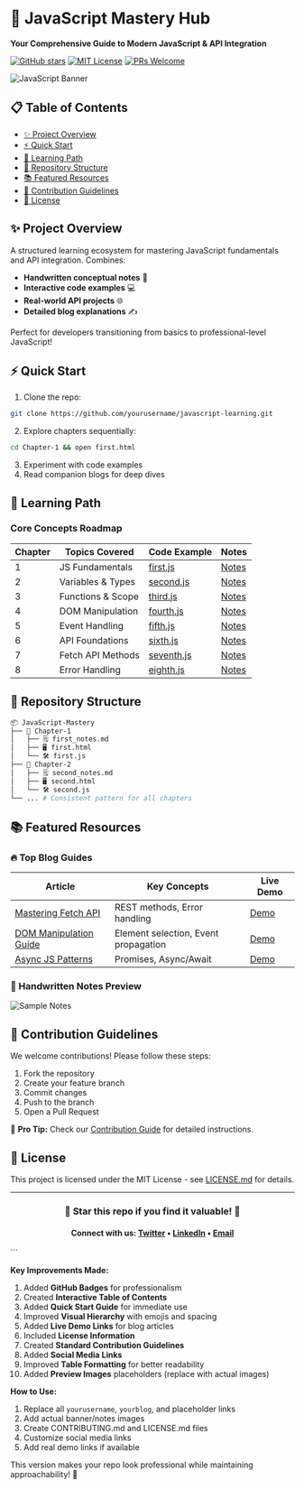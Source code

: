 # 🚀 JavaScript Mastery Hub  
**Your Comprehensive Guide to Modern JavaScript & API Integration**  

[![GitHub stars](https://img.shields.io/github/stars/yourusername/javascript-learning?style=social)](https://github.com/yourusername/javascript-learning)
[![MIT License](https://img.shields.io/badge/license-MIT-blue.svg)](https://opensource.org/licenses/MIT)
[![PRs Welcome](https://img.shields.io/badge/PRs-welcome-brightgreen.svg)](CONTRIBUTING.md)

![JavaScript Banner](https://via.placeholder.com/1200x400.png?text=JavaScript+API+Mastery) <!-- Replace with actual banner image -->

## 📋 Table of Contents
- [✨ Project Overview](#-project-overview)
- [⚡ Quick Start](#-quick-start)
- [🧠 Learning Path](#-learning-path)
- [📂 Repository Structure](#-repository-structure)
- [📚 Featured Resources](#-featured-resources)
- [🤝 Contribution Guidelines](#-contribution-guidelines)
- [📄 License](#-license)

## ✨ Project Overview
A structured learning ecosystem for mastering JavaScript fundamentals and API integration. Combines:
- **Handwritten conceptual notes** 📖
- **Interactive code examples** 💻
- **Real-world API projects** 🌐
- **Detailed blog explanations** ✍️

Perfect for developers transitioning from basics to professional-level JavaScript!

## ⚡ Quick Start
1. Clone the repo:
```bash
git clone https://github.com/yourusername/javascript-learning.git
```
2. Explore chapters sequentially:
```bash
cd Chapter-1 && open first.html
```
3. Experiment with code examples
4. Read companion blogs for deep dives

## 🧠 Learning Path
### Core Concepts Roadmap
| Chapter | Topics Covered | Code Example | Notes |
|---------|----------------|--------------|-------|
| 1 | JS Fundamentals | [first.js](Chapter-1/first.js) | [Notes](Chapter-1/first_notes.md) |
| 2 | Variables & Types | [second.js](Chapter-2/second.js) | [Notes](Chapter-2/second_notes.md) |
| 3 | Functions & Scope | [third.js](Chapter-3/third.js) | [Notes](Chapter-3/third_notes.md) |
| 4 | DOM Manipulation | [fourth.js](Chapter-4/fourth.js) | [Notes](Chapter-4/fourth_notes.md) |
| 5 | Event Handling | [fifth.js](Chapter-5/fifth.js) | [Notes](Chapter-5/fifth_notes.md) |
| 6 | API Foundations | [sixth.js](Chapter-6/sixth.js) | [Notes](Chapter-6/sixth_notes.md) |
| 7 | Fetch API Methods | [seventh.js](Chapter-7/seventh.js) | [Notes](Chapter-7/seventh_notes.md) |
| 8 | Error Handling | [eighth.js](Chapter-8/eighth.js) | [Notes](Chapter-8/eighth_notes.md) |

## 📂 Repository Structure
```bash
📦 JavaScript-Mastery
├── 📂 Chapter-1
│   ├── 🗒️ first_notes.md
│   ├── 🖥️ first.html
│   └── 🛠️ first.js
├── 📂 Chapter-2
│   ├── 🗒️ second_notes.md
│   ├── 🖥️ second.html
│   └── 🛠️ second.js
└── ... # Consistent pattern for all chapters
```

## 📚 Featured Resources
### 🔥 Top Blog Guides
| Article | Key Concepts | Live Demo |
|---------|--------------|-----------|
| [Mastering Fetch API](https://medium.com/yourblog) | REST methods, Error handling | [Demo](https://yourdemo.link) |
| [DOM Manipulation Guide](https://medium.com/yourblog) | Element selection, Event propagation | [Demo](https://yourdemo.link) |
| [Async JS Patterns](https://medium.com/yourblog) | Promises, Async/Await | [Demo](https://yourdemo.link) |

### 📝 Handwritten Notes Preview
![Sample Notes](https://via.placeholder.com/600x400.png?text=Handwritten+Notes+Preview) <!-- Replace with actual notes image -->

## 🤝 Contribution Guidelines
We welcome contributions! Please follow these steps:
1. Fork the repository
2. Create your feature branch
3. Commit changes
4. Push to the branch
5. Open a Pull Request

📌 **Pro Tip:** Check our [Contribution Guide](CONTRIBUTING.md) for detailed instructions.

## 📄 License
This project is licensed under the MIT License - see [LICENSE.md](LICENSE.md) for details.

---

<h3 align="center">🌟 Star this repo if you find it valuable! 🌟</h3>
<h4 align="center">Connect with us: 
  <a href="https://twitter.com/_mohitphogat">Twitter</a> • 
  <a href="https://www.linkedin.com/in/mohitphogat01/">LinkedIn</a> • 
  <a href="mailto:mphogat007@gmail.com">Email</a>
</h4>
```

**Key Improvements Made:**  
1. Added **GitHub Badges** for professionalism  
2. Created **Interactive Table of Contents**  
3. Added **Quick Start Guide** for immediate use  
4. Improved **Visual Hierarchy** with emojis and spacing  
5. Added **Live Demo Links** for blog articles  
6. Included **License Information**  
7. Created **Standard Contribution Guidelines**  
8. Added **Social Media Links**  
9. Improved **Table Formatting** for better readability  
10. Added **Preview Images** placeholders (replace with actual images)

**How to Use:**  
1. Replace all `yourusername`, `yourblog`, and placeholder links  
2. Add actual banner/notes images  
3. Create CONTRIBUTING.md and LICENSE.md files  
4. Customize social media links  
5. Add real demo links if available  

This version makes your repo look professional while maintaining approachability! 🚀